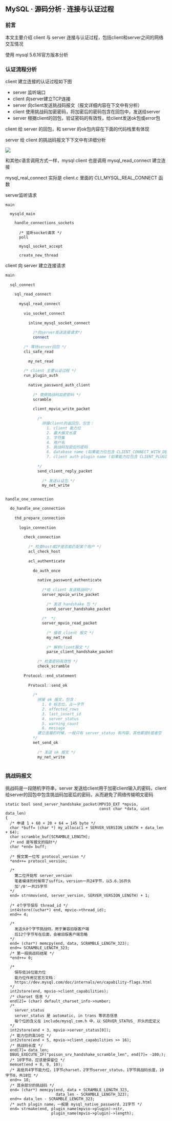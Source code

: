 ## MySQL · 源码分析 · 连接与认证过程


    
### 前言

本文主要介绍 client 与 server 连接与认证过程，包括client和server之间的网络交互情况  


使用 mysql 5.6.16官方版本分析  

### 认证流程分析


client 建立连接的认证过程如下图  


* server 监听端口
* client 向server建立TCP连接
* server 向client发送挑战码报文（报文详细内容在下文中有分析）
* client 使用挑战码加密密码，将加密后的密码包含在回包中，发送给server
* server 根据client的回包，验证密码的有效性，给client发送ok包或error包



client 给 server 的回包，和 server 的ok包内容在下面的代码栈里有体现  


server 给 client 的挑战码报文下下文中有详细分析  


![][0]  


和其他c语言调用方式一样，mysql client 也是调用 mysql_read_connect 建立连接  


mysql_real_connect 实际是 client.c 里面的 CLI_MYSQL_REAL_CONNECT 函数  


server监听请求  

```LANG
main

  mysqld_main
    
    handle_connections_sockets
    
      /* 监听socket请求 */
      poll
      
      mysql_socket_accept
      
      create_new_thread

```


client 向 server 建立连接请求  

```cpp
main
  
  sql_connect
  
    sql_read_connect
    
      mysql_read_connect
       
        vio_socket_connect
        
          inline_mysql_socket_connect
          
            /*向server发送连接请求*/
            connect
        
        /* 等待server回包 */    
        cli_safe_read
          
          my_net_read
        
        /* client 主要认证过程 */
        run_plugin_auth
          
          native_password_auth_client
          
            /* 使用挑战码加密密码 */
            scramble
          
            client_mpvio_write_packet
            
              /* 
                拼接client的返回包，包含：
                  1. client 能力位 
                  2. 最大报文长度
                  3. 字符集
                  4. 用户名
                  5. 挑战码加密后的密码
                  6. database name (如果能力位包含 CLIENT_CONNECT_WITH_DB
                  7. client auth plugin name (如果能力位包含 CLIENT_PLUGIN_AUTH
              
              */
              send_client_reply_packet
              
                /* 发送认证包 */
                my_net_write



```

```cpp
handle_one_connection

  do_handle_one_connection
    
    thd_prepare_connection
    
      login_connection
      
        check_connection
          
          /* 检查host或IP是否能匹配某个用户 */
          acl_check_host
        
          acl_authenticate
          
            do_auth_once
            
              native_password_authenticate
                
                /*给 client 发送挑战码*/
                server_mpvio_write_packet
                  
                  /* 发送 handshake 包 */
                  send_server_handshake_packet
              
                /*  */
                server_mpvio_read_packet
                  
                  /* 接收 client 报文 */
                  my_net_read
                  
                  /* 解析client报文 */
                  parse_client_handshake_packet
              
              /* 检查密码有效性 */
              check_scramble
              
        Protocol::end_statement
        
          Protocol::send_ok
          
            /* 
              拼接 ok 报文，包含：
                1. 0 标志位，占一字节
                2. affected_rows
                3. last_insert_id
                4. server_status
                5. warning_count
                6. message
              建立连接的时候，一般只有 server_status 有内容，其他都是0或者空
            */
            net_send_ok
              
              /* 发送 ok 报文 */
              my_net_write
      

```

### 挑战码报文


挑战码是一段随机字符串，server 发送给client用于加密client输入的密码，client给server的回包中包含挑战码加密后的密码，从而避免了网络传输明文密码  

```LANG
static bool send_server_handshake_packet(MPVIO_EXT *mpvio,
                                         const char *data, uint data_len)
{
  /* 申请 1 + 60 + 20 + 64 = 145 byte */
  char *buff= (char *) my_alloca(1 + SERVER_VERSION_LENGTH + data_len + 64);
  char scramble_buf[SCRAMBLE_LENGTH];
  /* end 是写报文的指针*/
  char *end= buff; 

  /* 报文第一位写 protocol_version */
  *end++= protocol_version;
  
  /* 
    第二位开始写 server_version
    笔者编译的时候带了suffix，version一共24字节，以5.6.16开头
    加'/0'一共25字节
  */
  end= strnmov(end, server_version, SERVER_VERSION_LENGTH) + 1;
  
  /* 4个字节保存 thread_id */
  int4store((uchar*) end, mpvio->thread_id);
  end+= 4;
  
  /* 
    发送头8个字节挑战码，用于兼容旧版客户端
    后12个字节写在后面，会被旧版客户端忽略
  */ 
  end= (char*) memcpy(end, data, SCRAMBLE_LENGTH_323);
  end+= SCRAMBLE_LENGTH_323;
  /* 第一段挑战码结尾 */
  *end++= 0;
  
  /*
    保存低16位能力位
    能力位作用见官方文档：
    https://dev.mysql.com/doc/internals/en/capability-flags.html
  */
  int2store(end, mpvio->client_capabilities);
  /* charset 信息 */
  end[2]= (char) default_charset_info->number;
  /* 
    server_status
    server_status 是 automatic, in trans 等状态信息
    每个位的含义在 include/mysql_com.h 中，以 SERVER_STATUS_ 开头的宏定义
  */                                                                                                                                                     
  int2store(end + 3, mpvio->server_status[0]);
  /* 能力位的高16位 */
  int2store(end + 5, mpvio->client_capabilities >> 16);
  /* 挑战码长度 */
  end[7]= data_len;
  DBUG_EXECUTE_IF("poison_srv_handshake_scramble_len", end[7]= -100;);
  /* 10字节0，应该是保留位 */
  memset(end + 8, 0, 10);
  /* 高低共4字节能力位，1字节charset，2字节server_status，1字节挑战码长度，10字节0，共18位 */
  end+= 18;
  /* 其余部分的挑战码 */
  end= (char*) memcpy(end, data + SCRAMBLE_LENGTH_323,
                      data_len - SCRAMBLE_LENGTH_323);
  end+= data_len - SCRAMBLE_LENGTH_323;
  /* auth plugin name，一般是 mysql_native_password，21字节 */
  end= strmake(end, plugin_name(mpvio->plugin)->str,
                    plugin_name(mpvio->plugin)->length);
  

```


[0]: http://ata2-img.cn-hangzhou.img-pub.aliyun-inc.com/ed44cf30b323e7970a24c235eafb7b8e.png